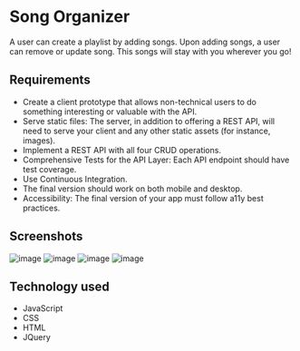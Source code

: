 # Song Organizer

A user can create a playlist by adding songs. Upon adding songs, a user can remove or update song. This songs will stay with you wherever you go!

## Requirements
* Create a client prototype that allows non-technical users to do something interesting or valuable with the API.
* Serve static files: The server, in addition to offering a REST API, will need to serve your client and any other static assets (for instance, images).
* Implement a REST API with all four CRUD operations.
* Comprehensive Tests for the API Layer: Each API endpoint should have test coverage.
* Use Continuous Integration.
* The final version should work on both mobile and desktop.
* Accessibility: The final version of your app must follow a11y best practices.

## Screenshots
![image](https://user-images.githubusercontent.com/18128525/39194207-cc4194ac-47a2-11e8-9a32-06630e403276.png)
![image](https://user-images.githubusercontent.com/18128525/39194306-0aa27202-47a3-11e8-8fd2-7a1a01919d32.png)
![image](https://user-images.githubusercontent.com/18128525/39194420-52966334-47a3-11e8-92c1-abaf737f2c1f.png)
![image](https://user-images.githubusercontent.com/18128525/39194841-25152dd6-47a4-11e8-9ec3-9fe7aa80113d.png)

## Technology used
* JavaScript
* CSS
* HTML
* JQuery
